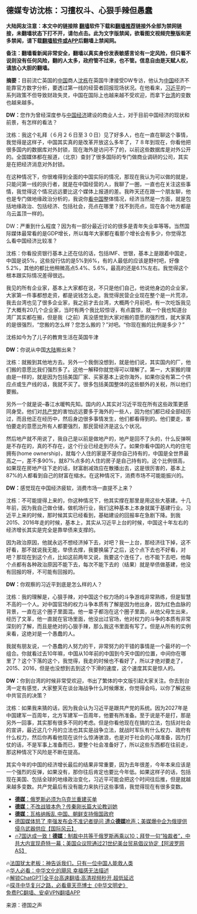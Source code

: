  <!-- 面包屑导航 --> <h2>德媒专访沈栋：习擅权斗、心狠手辣但愚蠢</h2> <p class="notice"><b>大陆网友注意：本文中的链接除 <a href="https://github.com/bannedbook/fanqiang" >翻墙</a>软件下载和<a href="https://github.com/killgcd/justmysocks/blob/master/README.md">翻墙推荐</a>链接外全部为禁网链接，未翻墙状态下打不开，请勿点击。此为文字版禁闻，欲看图文视频完整版和更多禁闻，请下载<a href="https://github.com/bannedbook/fanqiang">翻墙软件或APP</a>后翻墙上禁闻网。</p><p>备注：翻墙看新闻非常安全，翻墙以真实身份发表敏感言论有一定风险，但只看不说则没有任何风险，翻的人太多，政府管不过来，也不管。信息自由是天赋人权，请放心大胆的翻墙。</b></p>  <div class="entry"> <p><strong>摘要：</strong>目前流亡英国的<span class='wp_keywordlink_affiliate'><a href="https://www.bannedbook.org/" title="中国" target="_blank">中国</a></span>商人<a href="https://www.bannedbook.org/bnews/tag/%e6%b2%88%e6%a0%8b/" class="st_tag internal_tag" rel="tag" title="标签 沈栋 下的日志">沈栋</a>在英国牛津接受DW专访，他认为<a href="https://www.bannedbook.org/bnews/tag/%E4%B8%AD%E5%9B%BD/" class="st_tag internal_tag" rel="tag" title="标签 中国 下的日志">中国</a>经济不能靠官方数字分析，要透过第一线的经营者回报现场状况。在他看来，<a href="https://www.bannedbook.org/bnews/tag/%e4%b9%a0%e8%bf%91%e5%b9%b3/" class="st_tag internal_tag" rel="tag" title="标签 习近平 下的日志">习近平</a>的一系列政策不但导致财政失灵，中国在国际上也越来越不受欢迎，而拿下<a href="https://www.bannedbook.org/bnews/tag/%e5%8f%b0%e6%b9%be/" class="st_tag internal_tag" rel="tag" title="标签 台湾 下的日志">台湾</a>的变数也越来越多。</p> <p><strong>DW：</strong>您作为曾经深度参与<a href="https://www.bannedbook.org/bnews/tag/%e4%b8%ad%e5%9b%bd%e7%bb%8f%e6%b5%8e/" class="st_tag internal_tag" rel="tag" title="标签 中国经济 下的日志">中国经济</a>建设的商业人士，对于目前中国经济的现状和前景，有怎样的看法？</p> <p>沈栋：我这个礼拜（６月２６日至３０日）见了好多人，也在一直在聊这个事情，我觉得是这样子，中国其实真的是改革开放这么多年了，７８年到现在，你看他把很多国内的数据库对外封锁，现在海外是访问不了的，以前这些数据库是对外公开的。全国媒体都在报道，（北京）查封了很多国际的专门做商业调研的公司，其实是在把经济消息对外封锁。</p> <p>在这种情况下，你很难得到全面的中国实际的情况，那现在我认为可以做的就是，只能问第一线的执行者，就是在中国经营的人，我聊了一圈，一直也在关注这些事情，我觉得这个情况远远要比这个媒体上报道的差。我昨天还在跟一个朋友聊，他也是专门做地缘政治分析的，我说你<span class='wp_keywordlink_affiliate'><a href="https://www.secretchina.com/" title="看中国" target="_blank">看中国</a></span>整体情况，经济当然是一方面，就是包括地缘政治、包括经济、包括社会，亮点在哪里？找不到亮点，现在各个地方都是乌云盖顶一样的。</p> <p>DW：严重到什么程度？因为有一部分最近讨论的很多是青年失业率等等。当然国际媒体最常看的是GDP增长，所以每年大家都在看那个增长会有多少，你觉得怎么看中国经济比较准？</p> <p>沈栋：你看投资银行基本上还在估的话，包括IMF、世银，基本上是跟着中国走，中国是说5%，这些投行估的是5%到6%，有的人最低的应该是野村吧，好像5.2%，其他的都比他稍微高点5.4%、5.6%，最高的还是6.1%左右。我觉得这个根本跟实际情况差得很远。</p> <p>我见的所有企业家，基本上大家都在说，不只是他们自己，他说他身边的企业家，大家第一件事都想走资，都是说钱怎么走。我觉得民营企业现在整个是一片荒凉，我去台湾也见了很多企业家，我之前才去台湾，大概两个月前吧，有一次吃饭我见了大概有20几个企业家，当时有两个我比较惊讶，有点震惊，就一个我也知道台湾厂其实都在搬，但是我（之前）真没感觉到大家对搬的意愿的强烈性，就大家真的是很强烈，“您搬的怎么样？您怎么搬的？”对吧。“你现在搬的比例是多少？”</p> <p>沈栋如今为了儿子的教育生活在英国牛津</p> <p><strong>DW：</strong>你说从中国<span class='wp_keywordlink_affiliate'><a href="https://www.bannedbook.org/" title="大陆" target="_blank">大陆</a></span>搬出来？</p> <p>沈栋：就搬到其他地方去。另外一个我倒没想到，就是他们说，其实国内的厂，他们搬的意愿比我们强烈多了。这他一解释你就觉得可以理解了。第一，大家搬的理由是一样的，就是因为包括美国厂家、买家基本上说你海外，如果你没有第二个供应点或生产线的话，我就不买了。很多包括美国整体的这些额外的关税，所以他们要搬。</p>  <p>另外一个就是说&#8211;春江水暖鸭先知。国内的人其实对习近平现在所有这些政策更感同身受。他们对<a href="https://www.bannedbook.org/bnews/tag/%e5%85%b1%e4%ba%a7%e5%85%9a/" class="st_tag internal_tag" rel="tag" title="标签 共产党 下的日志">共产党</a>的害怕远远要多于海外的一些人，因为他们都已经全部经历过，而且他正在经历中，然后身边很多事情发生，他们都看得到的。他们要走，害怕要走的意愿比所有人都要强烈，那民营经济是这么个状况。</p> <p>然后地产就不用说了，我自己是以前是做地产的，地产是回不了头的，什么反弹啊是不存在的，真的不存在，这个行业已经走到尽头了。如果你看中国的人均的住宅拥有(home ownership)，就每个人住的家是不是你自己持有的，中国是全世界最高之一，差不多90%，就87%点多的人住的房子是自己持有的。这个比例很高，如果现在房地产往下走的话，财富剧减效应在散播出去，这是很厉害的，基本上87%的人都看到自己的财富在缩水。在这种情况下，消费市场不可能能振兴的。</p> <p><strong>DW：</strong>感觉现在中国经济疲软，消费市场一直提不上来？</p> <p>沈栋：不可能提得上来的，你这种情况下，他其实撑在那里是用这些大基建。十几年前，因为我自己做仓储，做机场行业，我们这种基本上本身就属于基建行业。习近平上来的时候，那时候其实已经看到，基础建设的回报率在急剧下降。到我2015、2016年走的时候，基本上，其实从习近平上台的时候，中国这十年左右的经济增长其实是完全是靠举债来支撑的。</p> <p>因为政治原因，他就永远不想经济掉下去，对吧？我一上台，那经济往下掉，这不好看，那不就说我无能，举债去撑，我要换届了之后，这个点下去也不好看，对吧？那现在到这个点，比如这前两年又说，我要这个连任了，也不能下去吧，他每个点都有各种政治原因不能下去，每次不能下去的（结果）就是举债做基建，他没有回报的呀，不可能有回报的。</p>  <p><strong>DW：</strong>你观察的习近平到底是怎么样的人？</p> <p>沈栋：我的理解是，心狠手辣，对中国这个权力场的斗争游戏非常熟练，但是智慧不高的一个人。对中国官场的权力斗争本质有了解是因为他出身，因为红色血脉的背景，一直在这个圈子里面混。他一辈子都泡在这个圈子里面，从他父母生出来，经历了文革，他一直就在官场里面，他没出过官场，他对权力的斗争的本质有非常深刻的了解，而且是绝对的心狠手辣，那么我这书里面有写了。但是从所有的实例来看，这绝对是一个愚蠢的人。</p> <p>我就有朋友说，一个愚蠢的人努力的干，非常努力的干错的事情是一个最坏的一个组合。你就看过去10年嘛，中国从10年前的中国到今天中国的位置，中间你在哪里了？这个下落的这个，我觉得，我走的时候也不看好了，所以才绝对要走了，2015、2016，但是也没想到去到这个下滑的速度，这个速度其实是惊人的。</p> <p><strong>DW：</strong>你到台湾的时候非常受欢迎，书出了繁体的中文版引起大家关注。你去到台湾一定有感觉，大家整天在谈台海战争什么时候爆发，你觉得会吗，以你了解这些中共官员的决策？</p> <p>沈栋：如果我来猜的话，因为我会认为习近平是跟共产党的系统。因为2027年是中国建军一百周年，北方军建军一百周年，他要有所准备。至于说是不是打，那是另外一回事，其实那有很多不同的考虑。但是你看他现在在搞的立法，包括对社会的宣讲，最近这几个月的立法也其实是战争立法，就战时军队有什么权力、政府有什么权力，然后你再看他现在谈什么惊涛骇浪，也是对于社会的心理准备，因为打仗的话，不是军事上准备而已，要整个社会准备好了，所以这些东西都在往前走，那这种情况下风险是不断在提高。</p>  <p>其实今年的中国的经济增长最后的结果非常重要，因为去年很差，今年本来应该是一个强烈的反弹，如果没有，那你往后肯定也要比今年低。如果这样子的话，包括现在美国、包括全球的地缘政治变化，习近平可能会把这个时间往后推，但是就越来越多变数。共产党最后有没有能力来执行这些事情，我觉得现在有很多变数。</p> <!--<div id="taboola-mid-1"></div>--><ul class='op-related-articles' title='相关阅读'> <li><a href='https://www.bannedbook.org/bnews/comments/20230629/1902083.html' target='_blank'><b>德媒</b>：俄罗斯必须为乌克兰重建买单</a></li> <li><a href='https://www.bannedbook.org/bnews/comments/20230628/1901668.html' target='_blank'><b>德媒</b>：不改战狼本色？传秦刚长篇大论教训她</a></li> <li><a href='https://www.bannedbook.org/bnews/comments/20230628/1901625.html' target='_blank'><b>德媒</b>：瓦格纳叛乱 中国、朝鲜支持俄国政府</a></li> <li><a href='https://www.bannedbook.org/bnews/bannedvideo/20230624/1900180.html' target='_blank'>德国媒体怒了 李强发布会不准记者提问 遭众<b>德媒</b>呛声；美媒爆中企为俄提供侵乌武器供应【国际风云】</a></li> <li><a href='https://www.bannedbook.org/bnews/bannedvideo/20230623/1899960.html' target='_blank'>🔥7国达成一致！<b>德媒</b>：制裁中共等于俄罗斯再乘以10；拜登一句“独裁者”，中共大内宣现奇特一幕；美国众议院通过21世纪美台贸易倡议协定【阿波罗网AS】</a></li> </ul> <p class="texttj"> 🔥<a href="https://www.bannedbook.org/bnews/ssgc/20230219/1850782.html" target="_blank">法国犹太老板：神告诉我们，只有一位中国人能救人类</a><br/> 🔥<a href="https://www.bannedbook.org/bnews/comments/20220220/1694796.html" target="_blank">华人必看：中华文化的飓风 幸福感无法描述</a><br/> 🔥<a href="https://github.com/bannedbook/fanqiang/wiki/V2ray%E6%9C%BA%E5%9C%BA" target="_blank">解锁ChatGPT|全平台高速翻墙:高清视频秒开,超低延迟</a><br/> 🔥<a href="https://www.bannedbook.org/bnews/comments/20220808/1768773.html" target="_blank">探寻中华复兴之路，必看章天亮博士《中华文明史》</a><br/> <a href="https://github.com/bannedbook/fanqiang/wiki/%E7%A6%81%E9%97%BB%E7%BD%91%E5%AE%89%E5%8D%93%E7%BF%BB%E5%A2%99%E6%96%B0%E9%97%BBAPP" target="_blank">免费PC翻墙、安卓VPN翻墙APP</a><br/> </p><p class="src-info">来源：德国之声 </p><a name='sharetosocial'></a> <div style="margin-bottom:5px;padding-bottom:5px;clear:both"> <div id="archive-pix-1" class="banner-ads"> <!-- AuctionX Display platform tag START --> <div id="27602x728x90x621x_ADSLOT1" clicktrack="%%CLICK_URL_ESC%%"></div>  <!-- AuctionX Display platform tag END --> </div> <div id="archive-pix-2" class="banner-ads"> <!-- AuctionX Display platform tag START --> <div id="27556x300x250x621x_ADSLOT1" clicktrack="%%CLICK_URL_ESC%%" style="margin:0 auto;text-align:center"></div>  <!-- AuctionX Display platform tag END --> </div> </div>  <div id="archive-pix-1" class="banner-ads"> <!-- AuctionX Display platform tag START --> <div id="27603x728x90x621x_ADSLOT1" clicktrack="%%CLICK_URL_ESC%%"></div>  <!-- AuctionX Display platform tag END --> </div> </div><!--END ENTRY--> 